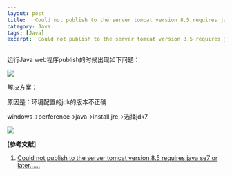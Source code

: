 ```yaml
---
layout: post
title:   Could not publish to the server tomcat version 8.5 requires java se7 or later...... 
category: Java
tags: [Java]
excerpt:  Could not publish to the server tomcat version 8.5 requires java se7 or later......
---
```


运行Java web程序publish的时候出现如下问题：

![](http://www.nangongyibin.com/assets/images/Java/Java/62.png)

解决方案：

原因是：环境配置的jdk的版本不正确

windows->perference->java->install jre->选择jdk7

![](http://www.nangongyibin.com/assets/images/Java/Java/63.png)

**[参考文献]**

1. [Could not publish to the server tomcat version 8.5 requires java se7 or later......](https://blog.csdn.net/sinat_23619409/article/details/79794685 "Could not publish to the server tomcat version 8.5 requires java se7 or later......")



